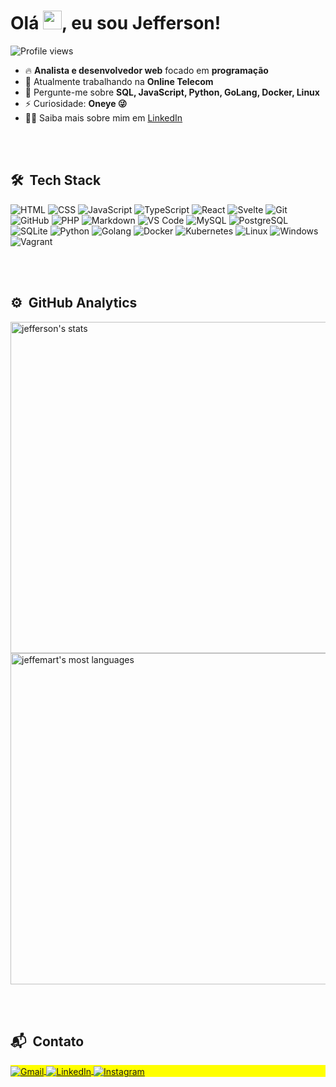 <h1 align="left">Olá <img src="https://raw.githubusercontent.com/kaueMarques/kaueMarques/master/hi.gif" height="30px">, eu sou Jefferson!</h1>

<p align="left">
  <img src="https://komarev.com/ghpvc/?username=jeffemart&color=yellow" alt="Profile views" />
</p>

- 🔥 **Analista e desenvolvedor web** focado em **programação**
- 🔭 Atualmente trabalhando na **Online Telecom**
- 💬 Pergunte-me sobre **SQL, JavaScript, Python, GoLang, Docker, Linux**
- ⚡ Curiosidade: **Oneye 😜**
- 👨‍💻 Saiba mais sobre mim em [LinkedIn](https://www.linkedin.com/in/jefferson-martins-a6802b249)

<br><br>

## 🛠 &nbsp;Tech Stack

![HTML](https://img.shields.io/badge/-HTML-05122A?style=flat&logo=HTML5)
![CSS](https://img.shields.io/badge/-CSS-05122A?style=flat&logo=CSS3&logoColor=1572B6)
![JavaScript](https://img.shields.io/badge/-JavaScript-05122A?style=flat&logo=javascript)
![TypeScript](https://img.shields.io/badge/-TypeScript-3178C6?style=flat&logo=typescript&logoColor=white)
![React](https://img.shields.io/badge/-React-05122A?style=flat&logo=react)
![Svelte](https://img.shields.io/badge/-Svelte-05122A?style=flat&logo=svelte&logoColor=FF3E00)
![Git](https://img.shields.io/badge/-Git-05122A?style=flat&logo=git)
![GitHub](https://img.shields.io/badge/-GitHub-05122A?style=flat&logo=github)
![PHP](https://img.shields.io/badge/-PHP-05122A?style=flat&logo=php)
![Markdown](https://img.shields.io/badge/-Markdown-05122A?style=flat&logo=markdown)
![VS Code](https://img.shields.io/badge/-Visual%20Studio%20Code-05122A?style=flat&logo=visual-studio-code&logoColor=007ACC)
![MySQL](https://img.shields.io/badge/-MySQL-4479A1?style=flat&logo=mysql&logoColor=white)
![PostgreSQL](https://img.shields.io/badge/-PostgreSQL-05122A?style=flat&logo=postgresql&logoColor=336791)
![SQLite](https://img.shields.io/badge/-SQLite-05122A?style=flat&logo=sqlite)
![Python](https://img.shields.io/badge/-Python-05122A?style=flat&logo=python)
![Golang](https://img.shields.io/badge/-Go-05122A?style=flat&logo=go&logoColor=00ADD8)
![Docker](https://img.shields.io/badge/-Docker-05122A?style=flat&logo=docker)
![Kubernetes](https://img.shields.io/badge/-Kubernetes-05122A?style=flat&logo=kubernetes)
![Linux](https://img.shields.io/badge/-Linux-05122A?style=flat&logo=linux)
![Windows](https://img.shields.io/badge/-Windows-05122A?style=flat&logo=windows&logoColor=0078D6)
![Vagrant](https://img.shields.io/badge/-Vagrant-05122A?style=flat&logo=vagrant&logoColor=1563FF)

<br><br>

## ⚙️ &nbsp;GitHub Analytics

<p align="left">
  <img width="530em" src="https://github-readme-stats.vercel.app/api?username=jeffemart&show_icons=true&theme=vision-friendly-dark" alt="jefferson's stats"/>
  <img width="530em" src="https://github-readme-stats.vercel.app/api/top-langs/?username=jeffemart&layout=compact&theme=vision-friendly-dark" alt="jeffemart's most languages"/>
</p>

<br><br>

## 📬 &nbsp;Contato

<p align="left" style="background:yellow">
  <a href="mailto:jefferson.developers@gmail.com" target="_blank">
    <img align="center" src="https://img.shields.io/badge/-jeffemart-05122A?style=flat&logo=gmail" alt="Gmail"/>
  </a>
  <a href="https://www.linkedin.com/in/jefferson-martins-a6802b249/" target="_blank">
    <img align="center" src="https://img.shields.io/badge/-jeffemart-05122A?style=flat&logo=linkedin" alt="LinkedIn"/>
  </a>
  <a href="https://www.instagram.com/jeffe_mar/" target="_blank">
    <img align="center" src="https://img.shields.io/badge/-jeffemart-05122A?style=flat&logo=instagram" alt="Instagram"/>
  </a>
</p>
